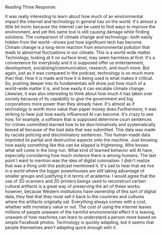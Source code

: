 Reading Three Response:

It was really interesting to learn about how much of an environmental impact the internet and technology in general has on the world. It's almost a little bit ironic because the internet can be used to find ways to improve the environment, and yet this same tool is still causing damage while finding solutions. The comparison of climate change and technology--both easily hidden from the world--shows just how significant tech has become. Climate change is a long-term reaction from environmental pollution that leads to abnormal fluctuations in our climate. This is a world-wide matter. Technology, looking at it on surface level, may seem harmless at first. It's a convenience for everybody and it is supposed offer us entertainment, development, socializing/communication, research, and much more. But again, just as it was compared in the podcast, technology is so much more than that. How it is made and how it is being used is what makes it critical. So, pushing deeper into its fundamentals will show just how much of a world-wide matter it is, and how easily it can escalate climate change. Likewise, it was also interesting to think about how much it has taken over society because of its capability to give the government and big corporations more power than they already have. It's almost as if technology is worth more value than paper money does.Furthermore, it was striking to hear just how easily influenced AI can become. It's crazy to see how, for example, a software that is supposed determine court sentences for crimes committed learned how to be discriminatively and systematically biased all because of the bad data that was submitted. This data was made by racists policing and discriminatory sentences. This human-made data imprinted its partial and destructive aspects onto the machine. Just knowing how easily something like this can be slipped is frightening. Who knows what will come in the long-run. What kind of learned behavior will AI have, especially considering how much violence there is among humans. The last point I want to mention was the idea of digital colonialism. I didn't realize that was a thing until this podcast mentioned it. It's sad to hear that we live in a world where the bigger powerhouses are still taking advantage of smaller groups and justifying it in terms of academia. I would agree that the use of 3D scanners and 2D printers beings used to reconstruct certain cultural artifacts is a great way of preserving the art of these works; however, because Western institutions have ownership of this sort of digital data, they feel that they must sell it back to the countries and cultures where the artifacts originally sat. Everything always comes with a cost, whether with monetary value or not. The cost of using the internet leaves millions of people unaware of the harmful environmental effect it is leaving, unaware of how machines can learn to understand a person more based on simple Facebook photos. Technology is quickly adapting, but it seems that people themselves aren't adapting quick enough with it. 

